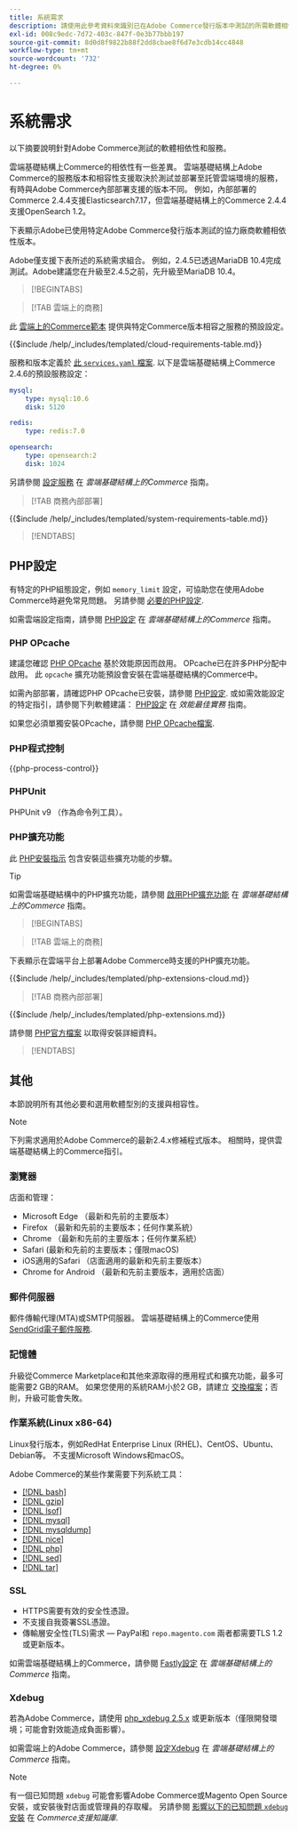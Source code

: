 ```yaml
---
title: 系統需求
description: 請使用此參考資料來識別已在Adobe Commerce發行版本中測試的所需軟體相依性。
exl-id: 008c9edc-7d72-403c-847f-0e3b77bbb197
source-git-commit: 8d0d8f9822b88f2dd8cbae8f6d7e3cdb14cc4848
workflow-type: tm+mt
source-wordcount: '732'
ht-degree: 0%

---
```


# 系統需求

以下摘要說明針對Adobe Commerce測試的軟體相依性和服務。

雲端基礎結構上Commerce的相依性有一些差異。 雲端基礎結構上Adobe Commerce的服務版本和相容性支援取決於測試並部署至託管雲端環境的服務，有時與Adobe Commerce內部部署支援的版本不同。 例如，內部部署的Commerce 2.4.4支援Elasticsearch7.17，但雲端基礎結構上的Commerce 2.4.4支援OpenSearch 1.2。

下表顯示Adobe已使用特定Adobe Commerce發行版本測試的協力廠商軟體相依性版本。

Adobe僅支援下表所述的系統需求組合。 例如，2.4.5已透過MariaDB 10.4完成測試。Adobe建議您在升級至2.4.5之前，先升級至MariaDB 10.4。

>[!BEGINTABS]

>[!TAB 雲端上的商務]

此 [雲端上的Commerce範本](https://github.com/magento/magento-cloud) 提供與特定Commerce版本相容之服務的預設設定。

{{$include /help/_includes/templated/cloud-requirements-table.md}}

服務和版本定義於 [此 `services.yaml` 檔案](https://github.com/magento/magento-cloud/blob/master/.magento/services.yaml). 以下是雲端基礎結構上Commerce 2.4.6的預設服務設定：

```yaml
mysql:
    type: mysql:10.6
    disk: 5120

redis:
    type: redis:7.0

opensearch:
    type: opensearch:2
    disk: 1024
```

另請參閱 [設定服務](https://experienceleague.adobe.com/docs/commerce-cloud-service/user-guide/configure/service/services-yaml.html) 在 _雲端基礎結構上的Commerce_ 指南。

>[!TAB 商務內部部署]

{{$include /help/_includes/templated/system-requirements-table.md}}

>[!ENDTABS]

## PHP設定

有特定的PHP組態設定，例如 `memory_limit` 設定，可協助您在使用Adobe Commerce時避免常見問題。 另請參閱 [必要的PHP設定](prerequisites/php-settings.md).

如需雲端設定指南，請參閱 [PHP設定](https://experienceleague.adobe.com/docs/commerce-cloud-service/user-guide/configure/app/php-settings.html) 在 _雲端基礎結構上的Commerce_ 指南。

### PHP OPcache

建議您確認 [PHP OPcache](https://www.php.net/manual/en/intro.opcache.php) 基於效能原因而啟用。 OPcache已在許多PHP分配中啟用。 此 `opcache` 擴充功能預設會安裝在雲端基礎結構的Commerce中。

如需內部部署，請確認PHP OPcache已安裝，請參閱 [PHP設定](prerequisites/php-settings.md). 或如需效能設定的特定指引，請參閱下列軟體建議： [PHP設定](https://experienceleague.adobe.com/docs/commerce-operations/performance-best-practices/software.html#php-settings) 在 _效能最佳實務_ 指南。

如果您必須單獨安裝OPcache，請參閱 [PHP OPcache檔案](https://www.php.net/manual/en/opcache.setup.php).

### PHP程式控制

{{php-process-control}}

### PHPUnit

PHPUnit v9 （作為命令列工具）。

### PHP擴充功能

此 [PHP安裝指示](prerequisites/php-settings.md) 包含安裝這些擴充功能的步驟。

>[!TIP]
>
>如需雲端基礎結構中的PHP擴充功能，請參閱 [啟用PHP擴充功能](https://experienceleague.adobe.com/docs/commerce-cloud-service/user-guide/configure/app/php-settings.html#enable-extensions) 在 _雲端基礎結構上的Commerce_ 指南。

>[!BEGINTABS]

>[!TAB 雲端上的商務]

下表顯示在雲端平台上部署Adobe Commerce時支援的PHP擴充功能。

{{$include /help/_includes/templated/php-extensions-cloud.md}}

>[!TAB 商務內部部署]

{{$include /help/_includes/templated/php-extensions.md}}

請參閱 [PHP官方檔案](https://www.php.net/manual/en/extensions.php) 以取得安裝詳細資料。

>[!ENDTABS]

## 其他

本節說明所有其他必要和選用軟體型別的支援與相容性。

>[!NOTE]
>
>下列需求適用於Adobe Commerce的最新2.4.x修補程式版本。 相關時，提供雲端基礎結構上的Commerce指引。

### 瀏覽器

店面和管理：

- Microsoft Edge （最新和先前的主要版本）
- Firefox （最新和先前的主要版本；任何作業系統）
- Chrome （最新和先前的主要版本；任何作業系統）
- Safari (最新和先前的主要版本；僅限macOS)
- iOS適用的Safari （店面適用的最新和先前主要版本）
- Chrome for Android （最新和先前主要版本，適用於店面）

### 郵件伺服器

郵件傳輸代理(MTA)或SMTP伺服器。 雲端基礎結構上的Commerce使用 [SendGrid電子郵件服務](https://experienceleague.adobe.com/docs/commerce-cloud-service/user-guide/project/sendgrid.html).

### 記憶體

升級從Commerce Marketplace和其他來源取得的應用程式和擴充功能，最多可能需要2 GB的RAM。 如果您使用的系統RAM小於2 GB，請建立 [交換檔案](https://support.magento.com/hc/en-us/articles/360032980432)；否則，升級可能會失敗。

### 作業系統(Linux x86-64)

Linux發行版本，例如RedHat Enterprise Linux (RHEL)、CentOS、Ubuntu、Debian等。 不支援Microsoft Windows和macOS。

Adobe Commerce的某些作業需要下列系統工具：

- [[!DNL bash]](https://www.gnu.org/software/bash/)
- [[!DNL gzip]](https://www.gzip.org/)
- [[!DNL lsof]](https://linux.die.net/man/8/lsof)
- [[!DNL mysql]](https://www.mysql.com/)
- [[!DNL mysqldump]](https://dev.mysql.com/doc/refman/8.0/en/mysqldump.html)
- [[!DNL nice]](https://linux.die.net/man/1/nice)
- [[!DNL php]](https://www.php.net/)
- [[!DNL sed]](https://www.gnu.org/software/sed/manual/sed.html)
- [[!DNL tar]](https://linux.die.net/man/1/tar)

### SSL

- HTTPS需要有效的安全性憑證。
- 不支援自我簽署SSL憑證。
- 傳輸層安全性(TLS)需求 — PayPal和 `repo.magento.com` 兩者都需要TLS 1.2或更新版本。

如需雲端基礎結構上的Commerce，請參閱 [Fastly設定](https://experienceleague.adobe.com/docs/commerce-cloud-service/user-guide/cdn/setup-fastly/fastly-configuration.html) 在 _雲端基礎結構上的Commerce_ 指南。

### Xdebug

若為Adobe Commerce，請使用 [php_xdebug 2.5.x](https://xdebug.org/download) 或更新版本（僅限開發環境；可能會對效能造成負面影響）。

如需雲端上的Adobe Commerce，請參閱 [設定Xdebug](https://experienceleague.adobe.com/docs/commerce-cloud-service/user-guide/develop/test/debug.html) 在 _雲端基礎結構上的Commerce_ 指南。

>[!NOTE]
>
>有一個已知問題 `xdebug` 可能會影響Adobe Commerce或Magento Open Source安裝，或安裝後對店面或管理員的存取權。 另請參閱 [影響以下的已知問題 `xdebug` 安裝](https://experienceleague.adobe.com/docs/commerce-knowledge-base/kb/troubleshooting/miscellaneous/known-issues-that-affect-installation.html) 在 _Commerce支援知識庫_.
